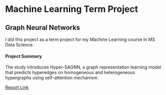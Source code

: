 # Machine Learning Term Project

## Graph Neural Networks

I did this project as a term project for my Machine Learning course in MS Data Science.

#### Project Summary

The study introduces Hyper-SAGNN, a graph representation learning model that predicts hyperedges on homogeneous and heterogeneous hypergraphs using self-attention mechanism.

[Report Link](https://drive.google.com/file/d/1cqZHOh4yyXDR5wcuM22jE1sGghtAQsCm/view)
